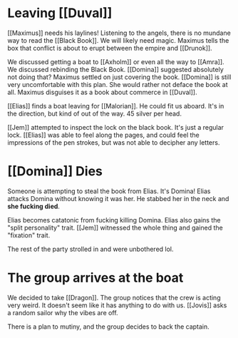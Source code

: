 # Leaving [[Duval]]
[[Maximus]] needs his laylines! Listening to the angels, there is no mundane way to read the [[Black Book]]. We will likely need magic. Maximus tells the box that conflict is about to erupt between the empire and [[Drunok]]. 

We discussed getting a boat to [[Axholm]] or even all the way to [[Amra]].  We discussed rebinding the Black Book. [[Domina]] suggested absolutely not doing that? Maximus settled on just covering the book. [[Domina]] is still very uncomfortable with this plan. She would rather not deface the book at all. Maximus disguises it as a book about commerce in [[Duval]].

[[Elias]] finds a boat leaving for [[Malorian]]. He could fit us aboard. It's in the direction, but kind of out of the way. 45 silver per head. 

[[Jem]] attempted to inspect the lock on the black book. It's just a regular lock. [[Elias]] was able to feel along the pages, and could feel the impressions of the pen strokes, but was not able to decipher any letters. 
# [[Domina]] Dies
Someone is attempting to steal the book from Elias. It's Domina! Elias attacks Domina without knowing it was her. He stabbed her in the neck and **she fucking died**.

Elias becomes catatonic from fucking killing Domina. Elias also gains the "split personality" trait. [[Jem]] witnessed the whole thing and gained the "fixation" trait.

The rest of the party strolled in and were unbothered lol. 

# The group arrives at the boat
We decided to take [[Dragon]]. The group notices that the crew is acting very weird. It doesn't seem like it has anything to do with us. [[Jovis]] asks a random sailor why the vibes are off.

There is a plan to mutiny, and the group decides to back the captain.